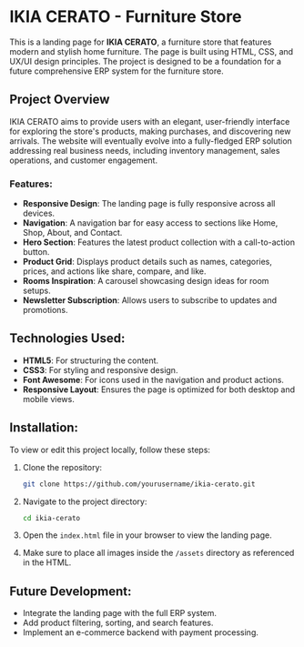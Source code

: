 # IKIA CERATO - Furniture Store

This is a landing page for **IKIA CERATO**, a furniture store that features modern and stylish home furniture. The page is built using HTML, CSS, and UX/UI design principles. The project is designed to be a foundation for a future comprehensive ERP system for the furniture store.

## Project Overview

IKIA CERATO aims to provide users with an elegant, user-friendly interface for exploring the store's products, making purchases, and discovering new arrivals. The website will eventually evolve into a fully-fledged ERP solution addressing real business needs, including inventory management, sales operations, and customer engagement.

### Features:

- **Responsive Design**: The landing page is fully responsive across all devices.
- **Navigation**: A navigation bar for easy access to sections like Home, Shop, About, and Contact.
- **Hero Section**: Features the latest product collection with a call-to-action button.
- **Product Grid**: Displays product details such as names, categories, prices, and actions like share, compare, and like.
- **Rooms Inspiration**: A carousel showcasing design ideas for room setups.
- **Newsletter Subscription**: Allows users to subscribe to updates and promotions.

## Technologies Used:

- **HTML5**: For structuring the content.
- **CSS3**: For styling and responsive design.
- **Font Awesome**: For icons used in the navigation and product actions.
- **Responsive Layout**: Ensures the page is optimized for both desktop and mobile views.

## Installation:

To view or edit this project locally, follow these steps:

1. Clone the repository:

   ```bash
   git clone https://github.com/yourusername/ikia-cerato.git
   ```

2. Navigate to the project directory:

   ```bash
   cd ikia-cerato
   ```

3. Open the `index.html` file in your browser to view the landing page.

4. Make sure to place all images inside the `/assets` directory as referenced in the HTML.

## Future Development:

- Integrate the landing page with the full ERP system.
- Add product filtering, sorting, and search features.
- Implement an e-commerce backend with payment processing.
